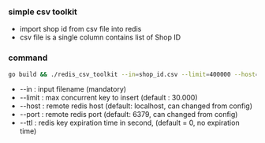 ### simple csv toolkit
- import shop id from csv file into redis
- csv file is a single column contains list of Shop ID

### command
```bash
go build && ./redis_csv_toolkit --in=shop_id.csv --limit=400000 --host=127.0.0.1 --port=6379 --ttl=10
```
  
- --in : input filename (mandatory)
- --limit : max concurrent key to insert (default : 30.000)
- --host : remote redis host (default: localhost, can changed from config) 
- --port : remote redis port (default: 6379, can changed from config)
- --ttl : redis key expiration time in second, (default = 0, no expiration time)